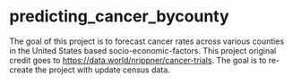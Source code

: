 # predicting_cancer_bycounty
The goal of this project is to forecast cancer rates across various counties in the United States based socio-economic-factors. This project original credit goes to https://data.world/nrippner/cancer-trials. The goal is to re-create the project with update census data.
